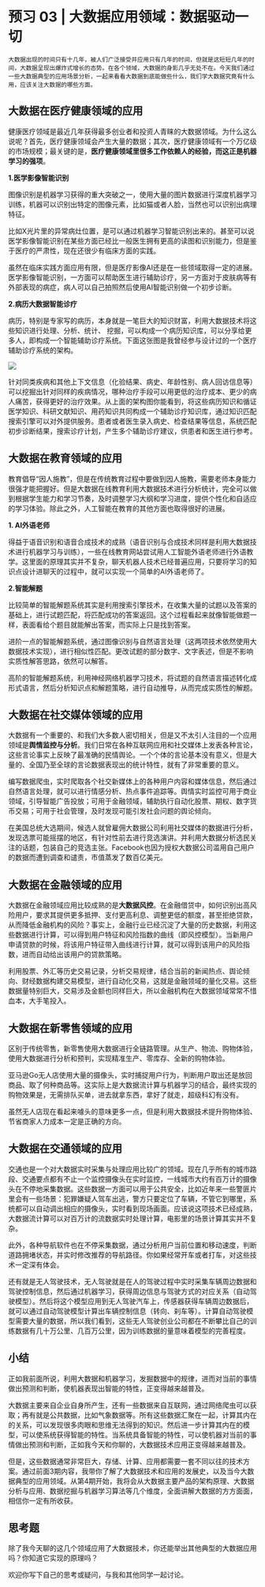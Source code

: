 # 预习 03 | 大数据应用领域：数据驱动一切

    大数据出现的时间只有十几年，被人们广泛接受并应用只有几年的时间，但就是这短短几年的时间，大数据呈现出爆炸式增长的态势。在各个领域，大数据的身影几乎无处不在。今天我们通过一些大数据典型的应用场景分析，一起来看看大数据到底能做些什么，我们学大数据究竟有什么用，应该关注大数据的哪些方面。

## 大数据在医疗健康领域的应用

健康医疗领域是最近几年获得最多创业者和投资人青睐的大数据领域。为什么这么说呢？首先，医疗健康领域会产生大量的数据；其次，医疗健康领域有一个万亿级的市场规模；最关键的是，**医疗健康领域里很多工作依赖人的经验，而这正是机器学习的强项**。

**1.医学影像智能识别**

图像识别是机器学习获得的重大突破之一，使用大量的图片数据进行深度机器学习训练，机器可以识别出特定的图像元素，比如猫或者人脸，当然也可以识别出病理特征。

比如X光片里的异常病灶位置，是可以通过机器学习智能识别出来的。甚至可以说医学影像智能识别在某些方面已经比一般医生拥有更高的读图和识别能力，但是鉴于医疗的严肃性，现在还很少有临床方面的实践。

虽然在临床实践方面应用有限，但是医疗影像AI还是在一些领域取得一定的进展。医学影像智能识别，一方面可以帮助医生进行辅助诊疗，另一方面对于皮肤病等有外部表现的病症，病人可以自己拍照然后使用AI智能识别做一个初步诊断。

**2.病历大数据智能诊疗**

病历，特别是专家写的病历，本身就是一笔巨大的知识财富，利用大数据技术将这些知识进行处理、分析、统计、 挖掘，可以构成一个病历知识库，可以分享给更多人，即构成一个智能辅助诊疗系统。下面这张图是我曾经参与设计过的一个医疗辅助诊疗系统的架构。

![](https://static001.geekbang.org/resource/image/d2/b8/d2a9b696f6e0eb1dc29a882497fa9bb8.png)

针对同类疾病和其他上下文信息（化验结果、病史、年龄性别、病人回访信息等）可以挖掘出针对同样的疾病情况，哪种治疗手段可以用更低的治疗成本、更少的病人痛苦，获得更好的治疗效果。从上面的架构图你能看到，将这些病历知识和循证医学知识、科研文献知识、用药知识共同构成一个辅助诊疗知识库，通过知识匹配搜索引擎可以对外提供服务。患者或者医生录入病史、检查结果等信息，系统匹配初步诊断结果，搜索诊疗计划，产生多个辅助诊疗建议，供患者和医生进行参考。

## 大数据在教育领域的应用

教育倡导“因人施教”，但是在传统教育过程中要做到因人施教，需要老师本身能力很强才能把握好。但是大数据在线教育利用大数据技术进行分析统计，完全可以做到根据学生能力和学习节奏，及时调整学习大纲和学习进度，提供个性化和自适应的学习体验。除此之外，人工智能在教育的其他方面也取得很好的进展。

**1\. AI外语老师**

得益于语音识别和语音合成技术的成熟（语音识别与合成技术同样是利用大数据技术进行机器学习与训练），一些在线教育网站尝试用人工智能外语老师进行外语教学。这里面的原理其实并不复杂，聊天机器人技术已经普遍应用，只要将学习的知识点设计进聊天的过程中，就可以实现一个简单的AI外语老师了。

**2.智能解题**

比较简单的智能解题系统其实是利用搜索引擎技术，在收集大量的试题以及答案的基础上，进行试题匹配，将匹配成功的答案返回。这个过程看起来就像智能做题一样，表面看给个题目就能解出答案，而实际上只是找到答案。

进阶一点的智能解题系统，通过图像识别与自然语言处理（这两项技术依然使用大数据技术实现），进行相似性匹配。更改试题的部分数字、文字表述，但是不影响实质性解答思路，依然可以解答。

高阶的智能解题系统，利用神经网络机器学习技术，将试题的自然语言描述转化成形式语言，然后分析知识点和解题策略，进行自动推导，从而完成实质性的解题。

## 大数据在社交媒体领域的应用

大数据有一个重要的、和我们大多数人密切相关，但是又不太引人注目的一个应用领域是**舆情监控与分析**。我们日常在各种互联网应用和社交媒体上发表各种言论，这些言论事实上反映了最准确的民情舆论。一个个体的言论基本没有意义，但是大量的、全国乃至全球的言论数据表现出的统计特性，就有了非常重要的意义。

编写数据爬虫，实时爬取各个社交新媒体上的各种用户内容和媒体信息，然后通过自然语言处理，就可以进行情感分析、热点事件追踪等。舆情实时监控可用于商业领域，引导智能广告投放；可用于金融领域，辅助执行自动化股票、期权、数字货币交易；可用于社会管理，及时发现可能引发社会问题的舆论倾向。

在美国总统大选期间，候选人就曾雇佣大数据公司利用社交媒体的数据进行分析，发现选票可能摇摆的地区，有针对性前去进行竞选演讲。并利用大数据分析选民关注的话题，包装自己的竞选主张。Facebook也因为授权大数据公司滥用自己用户的数据而遭到调查和谴责，市值蒸发了数百亿美元。

## 大数据在金融领域的应用

大数据在金融领域应用比较成熟的是**大数据风控**。在金融借贷中，如何识别出高风险用户，要求其提供更多抵押、支付更高利息、调整更低的额度，甚至拒绝贷款，从而降低金融机构的风险？事实上，金融行业已经沉淀了大量的历史数据，利用这些数据进行计算，可以得到用户特征和风险指数的曲线（即风控模型）。当新用户申请贷款的时候，将该用户特征带入曲线进行计算，就可以得到该用户的风险指数，进而自动给出该用户的贷款策略。

利用股票、外汇等历史交易记录，分析交易规律，结合当前的新闻热点、舆论倾向、财经数据构建交易模型，进行自动化交易，这就是金融领域的量化交易。这些数据量特别巨大，交易涉及金额也同样巨大，所以金融机构在大数据领域常常不惜血本，大手笔投入。

## 大数据在新零售领域的应用

区别于传统零售，新零售使用大数据进行全链路管理。从生产、物流、购物体验，使用大数据进行分析和预判，实现精准生产、零库存、全新的购物体验。

亚马逊Go无人店使用大量的摄像头，实时捕捉用户行为，判断用户取出还是放回商品、取了何种商品等。这实际上是大数据流计算与机器学习的结合，最终实现的购物效果是，无需排队买单，进去就拿东西，拿好了就走，超级科幻有没有。

虽然无人店现在看起来噱头的意味更多一点，但是利用大数据技术提升购物体验、节省商家人力成本一定是正确的方向。

## 大数据在交通领域的应用

交通也是一个对大数据实时采集与处理应用比较广的领域。现在几乎所有的城市路段、交通要点都有不止一个监控摄像头在实时监控，一线城市大约有百万计的摄像头在不停地采集数据。这些数据一方面可以用于公共安全，比如近年来一些警匪片里会有一些场景：犯罪嫌疑人驾车出逃，警方只要定位了车辆，不管它到哪里，系统都可以自动调出相应的摄像头，实时看到现场画面。应该说这项技术已经成熟，大数据流计算可以对百万计的流数据实时处理计算，电影里的场景计算其实并不复杂。

此外，各种导航软件也在不停采集数据，通过分析用户当前位置和移动速度，判断道路拥堵状态，并实时修改推荐的导航路径。你如果经常开车或者打车，对这些技术一定深有体会。

还有就是无人驾驶技术，无人驾驶就是在人的驾驶过程中实时采集车辆周边数据和驾驶控制信息，然后通过机器学习，获得周边信息与驾驶方式的对应关系（自动驾驶模型）。然后将这个模型应用到无人驾驶汽车上，传感器获得车辆周边数据后，就可以通过自动驾驶模型计算出车辆控制信息（转向、刹车等）。计算自动驾驶模型需要大量的数据，所以我们看到，这些无人驾驶创业公司都在不断攀比自己的训练数据有几十万公里、几百万公里，因为训练数据的量意味着模型的完善程度。

## 小结

正如我前面所说，利用大数据和机器学习，发掘数据中的规律，进而对当前的事情做出预测和判断，使机器表现出智能的特性，正变得越来越普及。

大数据主要来自企业自身所产生，还有一些数据来自互联网，通过网络爬虫可以获取；再有就是公共数据，比如气象数据等。所有这些数据汇聚在一起，计算其内在的关系，可以发现很多肉眼和思维无法得到的知识。然后进一步计算其内在的模型，可以使系统获得智能的特性。当系统具备智能的特性，可以使机器对当前的事情做出预测和判断，正如我今天和你聊的，大数据技术应用正变得越来越普及。

但是，这些数据通常非常巨大，存储、计算、应用都需要一套不同以往的技术方案。通过前面3期内容，我带你了解了大数据技术和应用的发展史，以及当今大数据典型的应用领域。从第4期开始，我将会从大数据主要产品的架构原理、大数据分析与应用、数据挖掘与机器学习算法等几个维度，全面讲解大数据的方方面面，相信你一定有所收获。

## 思考题

除了我今天聊的这几个领域应用了大数据技术，你还能举出其他典型的大数据应用吗？你知道它实现的原理吗？

欢迎你写下自己的思考或疑问，与我和其他同学一起讨论。
    